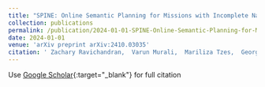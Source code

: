 ```yaml
---
title: "SPINE: Online Semantic Planning for Missions with Incomplete Natural Language Specifications in Unstructured Environments"
collection: publications
permalink: /publication/2024-01-01-SPINE-Online-Semantic-Planning-for-Missions-with-Incomplete-Natural-Language-Specifications-in-Unstructured-Environments
date: 2024-01-01
venue: 'arXiv preprint arXiv:2410.03035'
citation: ' Zachary Ravichandran,  Varun Murali,  Mariliza Tzes,  George Pappas,  Vijay Kumar, &quot;SPINE: Online Semantic Planning for Missions with Incomplete Natural Language Specifications in Unstructured Environments.&quot; arXiv preprint arXiv:2410.03035, 2024.'
---
```

Use [Google Scholar](https://scholar.google.com/scholar?q=SPINE:+Online+Semantic+Planning+for+Missions+with+Incomplete+Natural+Language+Specifications+in+Unstructured+Environments){:target="_blank"} for full citation